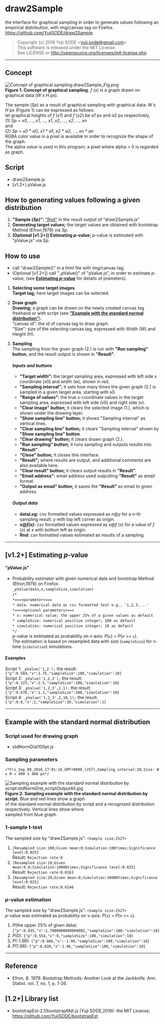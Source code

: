 # draw2Sample
the interface for graphical sampling in order to generate values following an empirical distribution, with img/canvas tag on Firefox.  
https://github.com/YujiSODE/draw2Sample

>Copyright (c) 2016 Yuji SODE \<yuji.sode@gmail.com\>  
>This software is released under the MIT License.  
>See LICENSE or http://opensource.org/licenses/mit-license.php
______

## Concept
![Concept of graphical sampling:draw2Sample_Fig.png](./draw2Sample_Fig.png)  
__Figure 1. Concept of graphical sampling.__ _f_ (_x_) is a graph drawn on graphical data (_W_ x _H_ px).

The sample (_Sp_) as a result of graphical sampling with graphical data: _W_ x _H_ px (Figure 1) can be expressed as follows:  
let graphical heights of _f_ (_x1_) and _f_ (_x2_) be _a1_ px and _a2_ px respectively,  
(1)   _Sp_ = _x0_, ..., _x1_, ..., _x1_, _x2_, ..., _x2_, ..., _xn_  
and  
(2)   _Sp_ = _x0_ \* _a0_, _x1_ \* _a1_, _x2_ \* _a2_, ..., _xn_ \* _an_  
RGBA color value in a pixel is available in order to recognize the shape of the graph.  
The alpha value is used in this program; a pixel where alpha > 0 is regarded as graph.

## Script
* draw2Sample.js
* \[v1.2+\] pValue.js

## How to generating values following a given distribution
1. __"Sample (_Sp_)":__ ["Rnd"](#output-data) in the result output of "draw2Sample.js"  
2. __Generating target values;__ the target values are obtained with bootstrap Method (Efron,1979) via _Sp_.
3. __\(Optional \[v1.2+\]\) Estimating _p_-value;__ _p_-value is estimated with "pValue.js" via _Sp_.

## How to use
* call "draw2Sample()" in a html file with img/canvas tag.
* \(Optional \[v1.2+\]\) call "_pValue()" of "pValue.js", in order to estimate _p_-value; (see [__Estimating _p_-value__](#v12-estimating-p-value) for details of prameters).

1. __Selecting some target images__  
   __Target tag;__ here target images can be selected.  

2. __Draw graph__  
   __Drawing;__ a graph can be drawn on the newly created canvas tag freehand or with script (see [__"Example with the standard normal distribution"__](#example-with-the-standard-normal-distribution)).  
   "canvas id": the id of canvas tag to draw graph.  
   "Size": size of the selecting canvas tag, expressed with Width (W) and Height (H).

3. __Sampling__  
   The sampling from the given graph (2.) is run with __"Run sampling" button__, and the result output is shown in __"Result"__.  

   #### _Inputs and buttons_  
   * __"Target width":__ the target sampling area, expressed with left side x coordinate (x0) and width (w), shown in red.
   * __"Sampling interval";__ it sets how many times the given graph (2.) is sampled in a given target area, starting with x0.
   * __"Range of values":__ the true x-coordinate values in the target sampling area, expressed with left side (v0) and right side (v).
   * __"Clear image" button;__ it clears the selected image (1.), which is shown under the drawing layer.
   * __"Show sampling line" button;__ it shows "Sampling interval" as vertical lines.
   * __"Clear sampling line" button;__ it clears "Sampling interval" shown by __"Show sampling line" button__.
   * __"Clear drawing" button;__ it clears drawn graph (2.).
   * __"Run sampling" button;__ it runs sampling and outputs results into __"Result"__.
   * __"Close" button;__ it closes this interface.
   * __"Result";__ where results are output, and additional comments are also available here.
   * __"Clear result" button;__ it clears output results in __"Result"__.
   * __"Email address":__ email address used outputting __"Result"__ as email format.
   * __"Output as email" button;__ it saves the __"Result"__ as email to given address.

   #### _Output data_  
   * __dataLog:__ csv formatted values expressed as _n_@_y_ for a _n_-th sampling result: _y_ with top left corner as origin.
   * __*x*@*f(x)*:__ csv formatted values expressed as _x_@_f_ (_x_) for a value of _f_ (_x_) at _x_ with bottom left as origin.
   * __Rnd:__ csv formatted values estimated as results of a sampling.

______
## \[v1.2+\] Estimating _p_-value
#### __"pValue.js"__
* Probability estimator with given numerical data and bootstrap Method (Efron,1979) on Firefox.  
`_pValue(data,x,sampleSize,simulation)`  
`/*`  
`*===<parameter>===`  
`* data: numerical data as csv formatted text e.g., '1,2,3,...'`  
`*===<optional parameters>===`  
`* x: numerical value; the upper 25% of a given values as default`  
`* sampleSize: numerical positive integer; 100 as default`  
`* simulation: numerical positive integer; 10 as default`  
`*/`  
_p_-value is estimated as probability on v-axis: _P_(`x`) = _P_(_v_ >= `x`).  
The estimation is based on resampled data with size (`sampleSize`) for n-time (`simulation`) simulations.

#### Examples
Script 1: `_pValue('1,2');` the result: `{"p":0.504,"x":1.75,"sampleSize":100,"simulation":10}`  
Script 2: `_pValue('1,2,3');` the result: `{"p":0.323,"x":2.5,"sampleSize":100,"simulation":10}`  
Script 3: `_pValue('1,2,3',1.1);` the result: `{"p":0.676,"x":1.1,"sampleSize":100,"simulation":10}`  
Script 4: `_pValue('1,2,3',2,10,1);` the result: `{"p":0.6,"x":2,"sampleSize":10,"simulation":1}`

______
## Example with the standard normal distribution
### Script used for drawing graph
* stdNormDist100pt.js

### Sampling parameters
`/*Fri_Sep_09_2016_17:01:16_GMT+0900_(JST),Sampling interval:20,Size: W x H = 400 x 400 px*/`

![Sampling example with the standard normal distribution by script:stdNormDist_scriptOutputAll.jpg](./stdNormDist_scriptOutputAll.jpg)  
__Figure 2. Sampling example with the standard normal distribution by script.__ Blue and red lines show a graph  
of the standard normal distribution by script and a recognized distribution respectively. Vertical lines show where  
sampled from blue graph.

### 1-sample t-test
The sampled size by "draw2Sample.js": `<Sample size:2527>`

1. `[Resampled size:100;Given mean:0;Simulation:100times;Significance level:0.025]`  
   Result: `Rejection rate:0`
2. `[Resampled size:10;Given mean:0.0;Simulation:10000times;Significance level:0.025]`  
   Result: `Rejection rate:0.0163`
3. `[Resampled size:20;Given mean:0;Simulation:10000times;Significance level:0.025]`  
   Result: `Rejection rate:0.0146`
   
### _p_-value estimation
The sampled size by "draw2Sample.js": `<Sample size:2527>`  
_p_-value was estimated as probability on v-axis: _P_(`x`) = _P_(_v_ >= `x`).

1. _P_(the upper 25% of given data): `{"p":0.035,"x":1.7000000000000002,"sampleSize":100,"simulation":10}`
2. _P_(0): `{"p":0.554,"x":0,"sampleSize":100,"simulation":10}`
3. _P_(-1.96): `{"p":0.966,"x":-1.96,"sampleSize":100,"simulation":10}`
4. _P_(1.96): `{"p":0.028,"x":1.96,"sampleSize":100,"simulation":10}`

______
## Reference
* Efron, B. 1979. Bootstrap Methods: Another Look at the Jackknife. Ann. Statist. vol. 7, no. 1, p. 1-26.

## \[1.2+\] Library list
* bootstrapEst-2.1/bootstrapMdl.js (Yuji SODE,2016): the MIT License; https://github.com/YujiSODE/bootstrapEst
